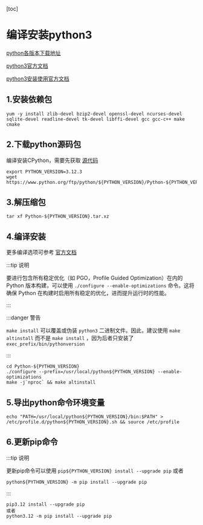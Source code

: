 [toc]

# 编译安装python3



[python各版本下载地址](https://www.python.org/ftp/python/)

[python3官方文档](https://docs.python.org/zh-cn/3/)

[python3安装使用官方文档](https://docs.python.org/zh-cn/3/using/index.html)



## 1.安装依赖包

```shell
yum -y install zlib-devel bzip2-devel openssl-devel ncurses-devel sqlite-devel readline-devel tk-devel libffi-devel gcc gcc-c++ make cmake
```



## 2.下载python源码包

编译安装CPython，需要先获取 [源代码](https://www.python.org/downloads/source/) 

```shell
export PYTHON_VERSION=3.12.3
wget https://www.python.org/ftp/python/${PYTHON_VERSION}/Python-${PYTHON_VERSION}.tar.xz
```



## 3.解压缩包

```shell
tar xf Python-${PYTHON_VERSION}.tar.xz
```



## 4.编译安装

更多编译选项可参考 [官方文档](https://docs.python.org/zh-cn/3/using/configure.html)

:::tip 说明

要进行包含所有稳定优化（如 PGO，Profile Guided Optimization）在内的 Python 版本构建，可以使用 `./configure --enable-optimizations` 命令。这将确保 Python 在构建时启用所有稳定的优化，进而提升运行时的性能。

:::



:::danger 警告

`make install` 可以覆盖或伪装  `python3` 二进制文件。因此，建议使用 `make altinstall` 而不是 `make install` ，因为后者只安装了 `exec_prefix/bin/pythonversion`

:::

```shell
cd Python-${PYTHON_VERSION}
./configure --prefix=/usr/local/python${PYTHON_VERSION} --enable-optimizations
make -j`nproc` && make altinstall
```



## 5.导出python命令环境变量

```shell
echo "PATH=/usr/local/python${PYTHON_VERSION}/bin:$PATH" > /etc/profile.d/python${PYTHON_VERSION}.sh && source /etc/profile
```



## 6.更新pip命令

:::tip 说明

更新pip命令可以使用 `pip${PYTHON_VERSION} install --upgrade pip` 或者

`python${PYTHON_VERSION} -m pip install --upgrade pip`

:::

```shell
pip3.12 install --upgrade pip
或者
python3.12 -m pip install --upgrade pip
```

